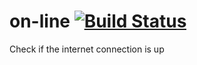 # on-line [![Build Status](https://travis-ci.org/zce/on-line.svg?branch=master)](https://travis-ci.org/zce/on-line)

Check if the internet connection is up
